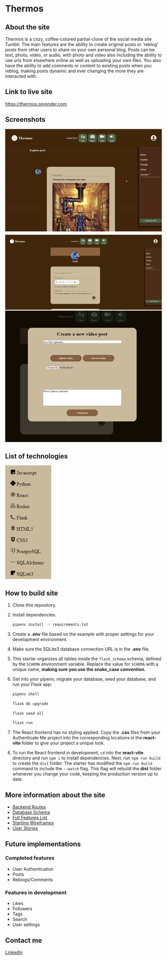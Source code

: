 # Thermos

## About the site
Thermos is a cozy, coffee-colored partial-clone of the social media site Tumblr. The main features are the ability to create original posts or 'reblog' posts from other users to share on your own personal blog. Posts can be text, photo, video, or audio, with photo and video also including the ability to use urls from elsewhere online as well as uploading your own files. You also have the ability to add comments or content to existing posts when you reblog, making posts dynamic and ever changing the more they are interacted with.

## Link to live site

https://thermos.onrender.com

## Screenshots
<img src='./react-vite/public/Thermos-home-video-ezgif.com-video-to-gif-converter.gif' alt='gif scrolling home page of Thermos website'>

<img src='./react-vite/public/user-page-screenshot.png' alt='screenshot of Thermos user page'>

<img src='./react-vite/public/upload-video-screenshot.png' alt='screenshot of Thermos video upload modal'>


## List of technologies

<img src='./react-vite/public/list-of-tech.png' alt='Javascript, Python, React, Redux, Flask, HTML5, CSS3, PostgreSQL, SQLAlchemy, SQLite3'>

## How to build site

1. Clone this repository.

2. Install dependencies.

   ```bash
   pipenv install -r requirements.txt
   ```

3. Create a __.env__ file based on the example with proper settings for your
   development environment.

4. Make sure the SQLite3 database connection URL is in the __.env__ file.

5. This starter organizes all tables inside the `flask_schema` schema, defined
   by the `SCHEMA` environment variable.  Replace the value for
   `SCHEMA` with a unique name, **making sure you use the snake_case
   convention.**

6. Get into your pipenv, migrate your database, seed your database, and run your
   Flask app:

   ```bash
   pipenv shell
   ```

   ```bash
   flask db upgrade
   ```

   ```bash
   flask seed all
   ```

   ```bash
   flask run
   ```

7. The React frontend has no styling applied. Copy the __.css__ files from your
   Authenticate Me project into the corresponding locations in the
   __react-vite__ folder to give your project a unique look.

8. To run the React frontend in development, `cd` into the __react-vite__
   directory and run `npm i` to install dependencies. Next, run `npm run build`
   to create the `dist` folder. The starter has modified the `npm run build`
   command to include the `--watch` flag. This flag will rebuild the __dist__
   folder whenever you change your code, keeping the production version up to
   date.

## More information about the site
- [Backend Routes](https://github.com/fbeilke/Thermos/wiki/Backend-API-routes)
- [Database Schema](https://github.com/fbeilke/Thermos/wiki/DB-Schema)
- [Full Features List](https://github.com/fbeilke/Thermos/wiki/Features-List)
- [Starting Wireframes](https://github.com/fbeilke/Thermos/wiki/Starting-WireFrames)
- [User Stories](https://github.com/fbeilke/Thermos/wiki/User-Stories)

## Future implementations

### Completed features
- User Authentication
- Posts
- Reblogs/Comments

### Features in development
- Likes
- Followers
- Tags
- Search
- User settings
## Contact me
[LinkedIn](https://www.linkedin.com/in/fbeilke/)
